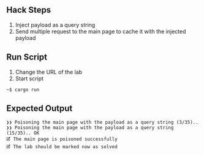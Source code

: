 ## Hack Steps

1. Inject payload as a query string
2. Send multiple request to the main page to cache it with the injected payload

## Run Script

1. Change the URL of the lab
2. Start script

```
~$ cargo run
```

## Expected Output

```
❯❯ Poisoning the main page with the payload as a query string (3/35)..
❯❯ Poisoning the main page with the payload as a query string (15/35).. OK
🗹 The main page is poisoned successfully
🗹 The lab should be marked now as solved
```

